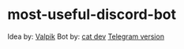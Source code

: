 # most-useful-discord-bot
Idea by: [Valpik](https://github.com/Valpik97)
Bot by: [cat dev](https://github.com/whynotlol1)
[Telegram version](https://github.com/whynotlol1/most-useful-telegram-bot/tree/main)

